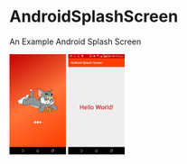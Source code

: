 # AndroidSplashScreen
An Example Android Splash Screen 

<div class="col-sm-12 text-center">
<img class="img-thumbnail" src="https://raw.githubusercontent.com/ErIMRANALAM/AndroidSplashScreen/master/Screenshot_2019-10-27-12-24-38.png" style="max-height: 200px; max-width: 100px;"  />
   <img class="img-thumbnail" src="https://raw.githubusercontent.com/ErIMRANALAM/AndroidSplashScreen/master/Screenshot_2019-10-27-12-24-30.png" style="max-height: 200px; max-width: 100px;"  />
 
   </div>
